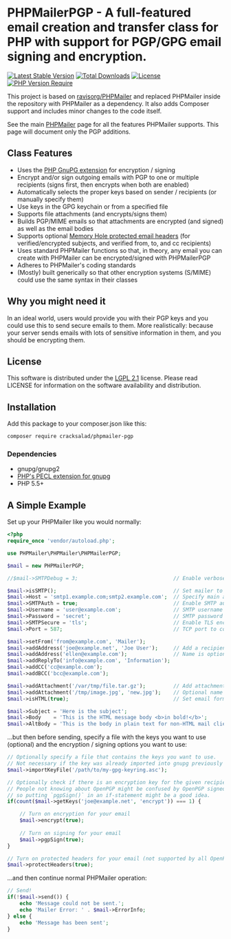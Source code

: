 # PHPMailerPGP - A full-featured email creation and transfer class for PHP with support for PGP/GPG email signing and encryption.

[![Latest Stable Version](http://poser.pugx.org/cracksalad/phpmailer-pgp/v)](https://packagist.org/packages/cracksalad/phpmailer-pgp)
[![Total Downloads](http://poser.pugx.org/cracksalad/phpmailer-pgp/downloads)](https://packagist.org/packages/cracksalad/phpmailer-pgp)
[![License](http://poser.pugx.org/cracksalad/phpmailer-pgp/license)](https://packagist.org/packages/cracksalad/phpmailer-pgp)
[![PHP Version Require](http://poser.pugx.org/cracksalad/phpmailer-pgp/require/php)](https://packagist.org/packages/cracksalad/phpmailer-pgp)

This project is based on [ravisorg/PHPMailer](https://github.com/ravisorg/PHPMailer) and replaced PHPMailer inside the repository with PHPMailer as a dependency. It also adds Composer support and includes minor changes to the code itself.

See the main [PHPMailer](https://www.github.com/PHPMailer/PHPMailer) page for all the features PHPMailer supports. This page will document only the PGP additions.

## Class Features

- Uses the [PHP GnuPG extension](https://secure.php.net/manual/en/ref.gnupg.php) for encryption / signing
- Encrypt and/or sign outgoing emails with PGP to one or multiple recipients (signs first, then encrypts when both are enabled)
- Automatically selects the proper keys based on sender / recipients (or manually specify them)
- Use keys in the GPG keychain or from a specified file
- Supports file attachments (and encrypts/signs them)
- Builds PGP/MIME emails so that attachments are encrypted (and signed) as well as the email bodies
- Supports optional [Memory Hole protected email headers](https://github.com/autocrypt/memoryhole) (for verified/encrypted subjects, and verified from, to, and cc recipients)
- Uses standard PHPMailer functions so that, in theory, any email you can create with PHPMailer can be encrypted/signed with PHPMailerPGP
- Adheres to PHPMailer's coding standards
- (Mostly) built generically so that other encryption systems (S/MIME) could use the same syntax in their classes

## Why you might need it

In an ideal world, users would provide you with their PGP keys and you could use this to send secure emails to them. More realistically: because your server sends emails with lots of sensitive information in them, and you should be encrypting them.

## License

This software is distributed under the [LGPL 2.1](http://www.gnu.org/licenses/lgpl-2.1.html) license. Please read LICENSE for information on the software availability and distribution.

## Installation

Add this package to your composer.json like this:

```bash
composer require cracksalad/phpmailer-pgp
```

### Dependencies

* gnupg/gnupg2
* [PHP's PECL extension for gnupg](https://pecl.php.net/package/gnupg)
* PHP 5.5+

## A Simple Example

Set up your PHPMailer like you would normally:

```php
<?php
require_once 'vendor/autoload.php';

use PHPMailer\PHPMailer\PHPMailerPGP;

$mail = new PHPMailerPGP;

//$mail->SMTPDebug = 3;                               // Enable verbose debug output

$mail->isSMTP();                                      // Set mailer to use SMTP
$mail->Host = 'smtp1.example.com;smtp2.example.com';  // Specify main and backup SMTP servers
$mail->SMTPAuth = true;                               // Enable SMTP authentication
$mail->Username = 'user@example.com';                 // SMTP username
$mail->Password = 'secret';                           // SMTP password
$mail->SMTPSecure = 'tls';                            // Enable TLS encryption, `ssl` also accepted
$mail->Port = 587;                                    // TCP port to connect to

$mail->setFrom('from@example.com', 'Mailer');
$mail->addAddress('joe@example.net', 'Joe User');     // Add a recipient
$mail->addAddress('ellen@example.com');               // Name is optional
$mail->addReplyTo('info@example.com', 'Information');
$mail->addCC('cc@example.com');
$mail->addBCC('bcc@example.com');

$mail->addAttachment('/var/tmp/file.tar.gz');         // Add attachments
$mail->addAttachment('/tmp/image.jpg', 'new.jpg');    // Optional name
$mail->isHTML(true);                                  // Set email format to HTML

$mail->Subject = 'Here is the subject';
$mail->Body    = 'This is the HTML message body <b>in bold!</b>';
$mail->AltBody = 'This is the body in plain text for non-HTML mail clients';
```

...but then before sending, specify a file with the keys you want to use (optional) and the encryption / signing options you want to use:

```php
// Optionally specify a file that contains the keys you want to use.
// Not necessary if the key was already imported into gnupg previously (or manually).
$mail->importKeyFile('/path/to/my-gpg-keyring.asc');

// Optionally check if there is an encryption key for the given recipient(s).
// People not knowing about OpenPGP might be confused by OpenPGP signed mails, 
// so putting `pgpSign()` in an if-statement might be a good idea.
if(count($mail->getKeys('joe@example.net', 'encrypt')) === 1) {

    // Turn on encryption for your email
    $mail->encrypt(true);
    
    // Turn on signing for your email
    $mail->pgpSign(true);
}

// Turn on protected headers for your email (not supported by all OpenPGP supporting clients)
$mail->protectHeaders(true);
```

...and then continue normal PHPMailer operation:

```php
// Send!
if(!$mail->send()) {
    echo 'Message could not be sent.';
    echo 'Mailer Error: ' . $mail->ErrorInfo;
} else {
    echo 'Message has been sent';
}
```
